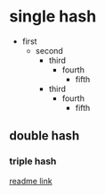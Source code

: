 # single hash
- first
  - second
    - third
      - fourth
        - fifth
    - third
      - fourth
        - fifth
## double hash
### triple hash

[readme link](https://github.com/rakeshOST/markdown-tutorial/blob/main/README.md)

